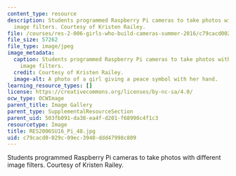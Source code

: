 ```yaml
---
content_type: resource
description: Students programmed Raspberry Pi cameras to take photos with different
  image filters. Courtesy of Kristen Railey.
file: /courses/res-2-006-girls-who-build-cameras-summer-2016/c79cacd0029c09ec3940ddd47998c809_RES2006SU16_Pi_48.jpg
file_size: 57262
file_type: image/jpeg
image_metadata:
  caption: Students programmed Raspberry Pi cameras to take photos with different
    image filters.
  credit: Courtesy of Kristen Railey.
  image-alt: A photo of a girl giving a peace symbol with her hand.
learning_resource_types: []
license: https://creativecommons.org/licenses/by-nc-sa/4.0/
ocw_type: OCWImage
parent_title: Image Gallery
parent_type: SupplementalResourceSection
parent_uid: 503fb091-da38-ea4f-d201-f68990c4f1c3
resourcetype: Image
title: RES2006SU16_Pi_48.jpg
uid: c79cacd0-029c-09ec-3940-ddd47998c809
---
```

Students programmed Raspberry Pi cameras to take photos with different image filters. Courtesy of Kristen Railey.